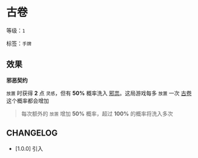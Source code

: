 # 古卷

等级：`1`

标签：`手牌`

## 效果

**邪恶契约**

`放置` 时获得 **2** 点 `灵感`，但有 **50%** 概率洗入 [邪祟](../卡牌组/邪祟.md)。这局游戏每多 `放置` 一次 [古卷](古卷.md) 这个概率都会增加
> 每次额外的 `放置` 增加 **50%** 概率，超过 **100%** 的概率将洗入多次

## CHANGELOG

- [1.0.0] 引入
